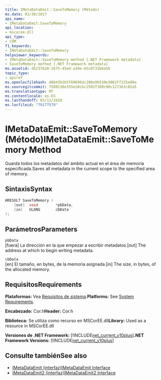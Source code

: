 ```yaml
---
title: IMetaDataEmit::SaveToMemory (Método)
ms.date: 03/30/2017
api_name:
- IMetaDataEmit.SaveToMemory
api_location:
- mscoree.dll
api_type:
- COM
f1_keywords:
- IMetaDataEmit::SaveToMemory
helpviewer_keywords:
- IMetaDataEmit::SaveToMemory method [.NET Framework metadata]
- SaveToMemory method [.NET Framework metadata]
ms.assetid: d5237628-2675-45ed-a39e-65c0731b6a56
topic_type:
- apiref
ms.openlocfilehash: d8843b2b5f69696dc206e9b530e3062ff225e89e
ms.sourcegitcommit: 7588136e355e10cbc2582f389c90c127363c02a5
ms.translationtype: MT
ms.contentlocale: es-ES
ms.lasthandoff: 03/12/2020
ms.locfileid: "79177579"
---
```

# <a name="imetadataemitsavetomemory-method"></a><span data-ttu-id="75b01-102">IMetaDataEmit::SaveToMemory (Método)</span><span class="sxs-lookup"><span data-stu-id="75b01-102">IMetaDataEmit::SaveToMemory Method</span></span>
<span data-ttu-id="75b01-103">Guarda todos los metadatos del ámbito actual en el área de memoria especificada.</span><span class="sxs-lookup"><span data-stu-id="75b01-103">Saves all metadata in the current scope to the specified area of memory.</span></span>  
  
## <a name="syntax"></a><span data-ttu-id="75b01-104">Sintaxis</span><span class="sxs-lookup"><span data-stu-id="75b01-104">Syntax</span></span>  
  
```cpp  
HRESULT SaveToMemory (
    [out]  void        *pbData,
    [in]   ULONG       cbData
);  
```  
  
## <a name="parameters"></a><span data-ttu-id="75b01-105">Parámetros</span><span class="sxs-lookup"><span data-stu-id="75b01-105">Parameters</span></span>  
 `pbData`  
 <span data-ttu-id="75b01-106">[fuera] La dirección en la que empezar a escribir metadatos.</span><span class="sxs-lookup"><span data-stu-id="75b01-106">[out] The address at which to begin writing metadata.</span></span>  
  
 `cbData`  
 <span data-ttu-id="75b01-107">[en] El tamaño, en bytes, de la memoria asignada.</span><span class="sxs-lookup"><span data-stu-id="75b01-107">[in] The size, in bytes, of the allocated memory.</span></span>  
  
## <a name="requirements"></a><span data-ttu-id="75b01-108">Requisitos</span><span class="sxs-lookup"><span data-stu-id="75b01-108">Requirements</span></span>  
 <span data-ttu-id="75b01-109">**Plataformas:** Vea [Requisitos de sistema](../../../../docs/framework/get-started/system-requirements.md).</span><span class="sxs-lookup"><span data-stu-id="75b01-109">**Platforms:** See [System Requirements](../../../../docs/framework/get-started/system-requirements.md).</span></span>  
  
 <span data-ttu-id="75b01-110">**Encabezado:** Cor.h</span><span class="sxs-lookup"><span data-stu-id="75b01-110">**Header:** Cor.h</span></span>  
  
 <span data-ttu-id="75b01-111">**Biblioteca:** Se utiliza como recurso en MSCorEE.dll</span><span class="sxs-lookup"><span data-stu-id="75b01-111">**Library:** Used as a resource in MSCorEE.dll</span></span>  
  
 <span data-ttu-id="75b01-112">**Versiones de .NET Framework:** [!INCLUDE[net_current_v10plus](../../../../includes/net-current-v10plus-md.md)]</span><span class="sxs-lookup"><span data-stu-id="75b01-112">**.NET Framework Versions:** [!INCLUDE[net_current_v10plus](../../../../includes/net-current-v10plus-md.md)]</span></span>  
  
## <a name="see-also"></a><span data-ttu-id="75b01-113">Consulte también</span><span class="sxs-lookup"><span data-stu-id="75b01-113">See also</span></span>

- [<span data-ttu-id="75b01-114">IMetaDataEmit (interfaz)</span><span class="sxs-lookup"><span data-stu-id="75b01-114">IMetaDataEmit Interface</span></span>](../../../../docs/framework/unmanaged-api/metadata/imetadataemit-interface.md)
- [<span data-ttu-id="75b01-115">IMetaDataEmit2 (interfaz)</span><span class="sxs-lookup"><span data-stu-id="75b01-115">IMetaDataEmit2 Interface</span></span>](../../../../docs/framework/unmanaged-api/metadata/imetadataemit2-interface.md)
